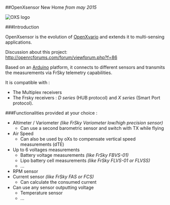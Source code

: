 ##OpenXsensor New Home
_from may 2015_

![OXS logo](https://github.com/openXsensor/openXsensor/wiki/images/OXS_Logo.png)


###Introduction

OpenXsensor is the evolution of [OpenXvario](https://code.google.com/p/openxvario/) and extends it to multi-sensing applications.

Discussion about this project: http://openrcforums.com/forum/viewforum.php?f=86

Based on an [Arduino](http://arduino.cc/) platform, it connects to different sensors and transmits the measurements via FrSky telemetry capabilities.

It is compatible with :
  * The Multiplex receivers
  * The Frsky receivers : *D series* (HUB protocol) and *X series* (Smart Port protocol).

###Functionalities provided at your choice :

  * Altimeter / Variometer _(like FrSky Variometer low/high precision sensor)_
    * Can use a second barometric sensor and switch with TX while flying
  * Air Speed
    * Can also be used by oXs to compensate vertical speed measurements (dTE)
  * Up to 6 voltages measurements
    * Battery voltage measurements _(like FrSky FBVS-01)_
    * Lipo battery cell measurements _(like FrSky FLVS-01 or FLVSS)_
    * ...
  * RPM sensor
  * Current sensor _(like FrSky FAS or FCS)_
    * Can calculate the consumed current
  * Can use any sensor outputting voltage
    * Temperature sensor
    * ...

